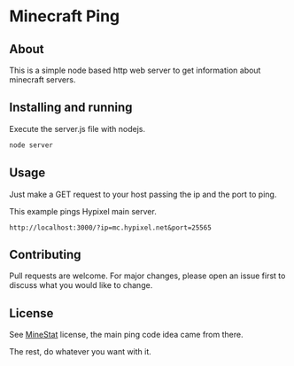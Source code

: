# Minecraft Ping

## About

This is a simple node based http web server to get information about minecraft servers.

## Installing and running

Execute the server.js file with nodejs.

```bash
node server
```

## Usage

Just make a GET request to your host passing the ip and the port to ping.

This example pings Hypixel main server.

```
http://localhost:3000/?ip=mc.hypixel.net&port=25565
```

## Contributing

Pull requests are welcome. For major changes, please open an issue first to discuss what you would like to change.

## License

See [MineStat](https://github.com/ldilley/minestat/) license, the main ping code idea came from there.

The rest, do whatever you want with it.
